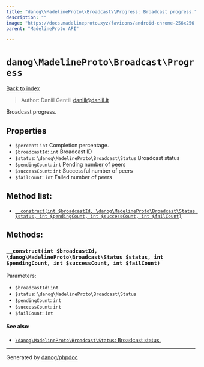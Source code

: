 ```yaml
---
title: "danog\\MadelineProto\\Broadcast\\Progress: Broadcast progress."
description: ""
image: "https://docs.madelineproto.xyz/favicons/android-chrome-256x256.png"
parent: "MadelineProto API"

---
```

# `danog\MadelineProto\Broadcast\Progress`
[Back to index](../../../index.html)

> Author: Daniil Gentili <daniil@daniil.it>  
  

Broadcast progress.  



## Properties
* `$percent`: `int` Completion percentage.
* `$broadcastId`: `int` Broadcast ID
* `$status`: `\danog\MadelineProto\Broadcast\Status` Broadcast status
* `$pendingCount`: `int` Pending number of peers
* `$successCount`: `int` Successful number of peers
* `$failCount`: `int` Failed number of peers

## Method list:
* [`__construct(int $broadcastId, \danog\MadelineProto\Broadcast\Status $status, int $pendingCount, int $successCount, int $failCount)`](#__construct-int-broadcastid-danog-madelineproto-broadcast-status-status-int-pendingcount-int-successcount-int-failcount)

## Methods:
### `__construct(int $broadcastId, \danog\MadelineProto\Broadcast\Status $status, int $pendingCount, int $successCount, int $failCount)`




Parameters:

* `$broadcastId`: `int`   
* `$status`: `\danog\MadelineProto\Broadcast\Status`   
* `$pendingCount`: `int`   
* `$successCount`: `int`   
* `$failCount`: `int`   


#### See also: 
* [`\danog\MadelineProto\Broadcast\Status`: Broadcast status.](../../../danog/MadelineProto/Broadcast/Status.html)




---
Generated by [danog/phpdoc](https://phpdoc.daniil.it)
